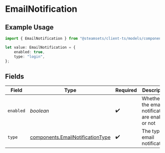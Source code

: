 # EmailNotification

## Example Usage

```typescript
import { EmailNotification } from "@steamsets/client-ts/models/components";

let value: EmailNotification = {
    enabled: true,
    type: "login",
};
```

## Fields

| Field                                                                                | Type                                                                                 | Required                                                                             | Description                                                                          | Example                                                                              |
| ------------------------------------------------------------------------------------ | ------------------------------------------------------------------------------------ | ------------------------------------------------------------------------------------ | ------------------------------------------------------------------------------------ | ------------------------------------------------------------------------------------ |
| `enabled`                                                                            | *boolean*                                                                            | :heavy_check_mark:                                                                   | Whether the email notifications are enabled or not                                   | true                                                                                 |
| `type`                                                                               | [components.EmailNotificationType](../../models/components/emailnotificationtype.md) | :heavy_check_mark:                                                                   | The type of email notifications                                                      |                                                                                      |